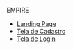 EMPIRE

<ul>
    <li><a href="https://braionfernandes.github.io/EMPIRE/LANDING/index.html">Landing Page</a></li>
    <li><a href="https://braionfernandes.github.io/EMPIRE/CADASTRO/index.html">Tela de Cadastro</a></li>
    <li><a href="https://braionfernandes.github.io/EMPIRE/LOGIN/login.html">Tela de Login</a></li>
</ul>
